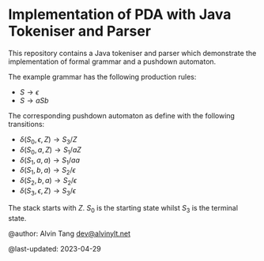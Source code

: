 # Implementation of PDA with Java Tokeniser and Parser

This repository contains a Java tokeniser and parser which demonstrate the
implementation of formal grammar and a pushdown automaton.

The example grammar has the following production rules:
- $S \to \epsilon$
- $S \to aSb$

The corresponding pushdown automaton as define with the following transitions:
- $\delta (S_{0}, \epsilon, Z) \to S_{3}/Z$
- $\delta (S_{0}, a, Z) \to S_{1}/aZ$
- $\delta (S_{1}, a, a) \to S_{1}/aa$
- $\delta (S_{1}, b, a) \to S_{2}/\epsilon$
- $\delta (S_{2}, b, a) \to S_{2}/\epsilon$
- $\delta (S_{3}, \epsilon, Z) \to S_{3}/\epsilon$

The stack starts with $Z$.
$S_{0}$ is the starting state whilst $S_{3}$ is the terminal state.

@author: Alvin Tang <dev@alvinylt.net>

@last-updated: 2023-04-29
